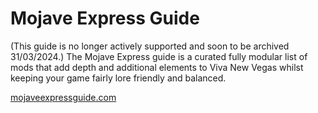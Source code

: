 # Mojave Express Guide

(This guide is no longer actively supported and soon to be archived 31/03/2024.) The Mojave Express guide is a curated fully modular list of mods that add depth and additional elements to Viva New Vegas whilst keeping your game fairly lore friendly and balanced.

[mojaveexpressguide.com](https://mojaveexpressguide.com/)
